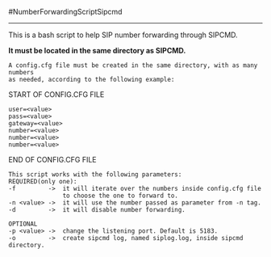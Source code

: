 

#NumberForwardingScriptSipcmd
***
This is a bash script to help SIP number forwarding through SIPCMD.

**It must be located in the same directory as SIPCMD.**
	
    
	A config.cfg file must be created in the same directory, with as many numbers 
	as needed, according to the following example:
 	
   START OF CONFIG.CFG FILE
   
	user=<value>
	pass=<value>
	gateway=<value>
	number=<value>
	number=<value>
	number=<value>
   
  END OF CONFIG.CFG FILE

	This script works with the following parameters:
	REQUIRED(only one):
	-f 		   ->  it will iterate over the numbers inside config.cfg file 
				   to choose the one to forward to.
	-n <value> ->  it will use the number passed as parameter from -n tag.
	-d  	   ->  it will disable number forwarding.

	OPTIONAL
	-p <value> ->  change the listening port. Default is 5183.
	-o         ->  create sipcmd log, named siplog.log, inside sipcmd directory.    

